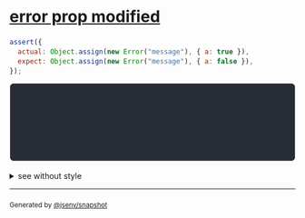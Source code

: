# [error prop modified](../../error.test.js#L55)

```js
assert({
  actual: Object.assign(new Error("message"), { a: true }),
  expect: Object.assign(new Error("message"), { a: false }),
});
```

![img](throw.svg)

<details>
  <summary>see without style</summary>

```console
AssertionError: actual and expect are different

actual: Error: message {
  a: true,
}
expect: Error: message {
  a: false,
}
```

</details>


---

<sub>
  Generated by <a href="https://github.com/jsenv/core/tree/main/packages/tooling/snapshot">@jsenv/snapshot</a>
</sub>
